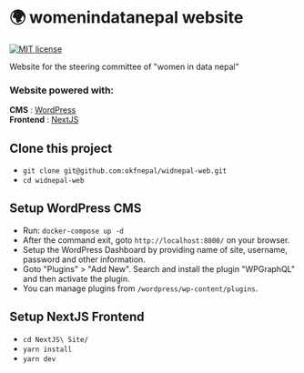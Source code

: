 # 🌍 womenindatanepal website
[![MIT license](https://img.shields.io/github/license/mashape/apistatus.svg?style=flat)](https://github.com/okfnepal/widnepal-web/blob/master/LICENSE)

Website for the steering committee of "women in data nepal"

### Website powered with:
**CMS** : [WordPress](https://wordpress.com/)  \
**Frontend** : [NextJS](https://nextjs.org/)

## Clone this project
- ```git clone git@github.com:okfnepal/widnepal-web.git```
- ```cd widnepal-web```

## Setup WordPress CMS
- Run: `docker-compose up -d`
- After the command exit, goto `http://localhost:8000/` on your browser.
- Setup the WordPress Dashboard by providing name of site, username, password and other information.
- Goto "Plugins" > "Add New". Search and install the plugin "WPGraphQL" and then activate the plugin.
- You can manage plugins from `/wordpress/wp-content/plugins`.

## Setup NextJS Frontend
- ```cd NextJS\ Site/```
- ```yarn install```
- ```yarn dev```
